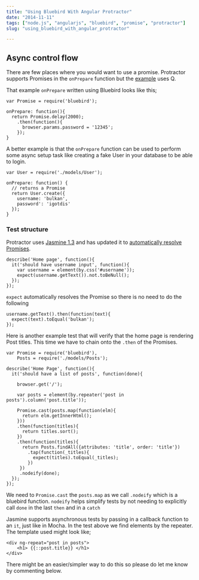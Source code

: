 ```yaml
---
title: "Using Bluebird With Angular Protractor"
date: "2014-11-11"
tags: ["node.js", "angularjs", "bluebird", "promise", "protractor"]
slug: "using_bluebird_with_angular_protractor"

---
```


## Async control flow

There are few places where you would want to use a promise. Protractor supports Promises in the `onPrepare`
function but the [example](https://github.com/angular/protractor/blob/master/spec/onPreparePromiseConf.js) uses
Q.

That example `onPrepare` written using Bluebird looks like this;

    var Promise = require('bluebird');

    onPrepare: function(){
      return Promise.delay(2000);
        .then(function(){
          browser.params.password = '12345';
        });
    }



A better example is that the `onPrepare` function can be used to perform some async setup task like
creating a fake User in your database to be able to login.


    var User = require('./models/User');

    onPrepare: function() {
      // returns a Promise
      return User.create({
        username: 'bulkan',
        password': 'igotdis'
      });
    }


### Test structure

Protractor uses [Jasmine 1.3](https://github.com/juliemr/minijasminenode) and has updated it to
[automatically resolve Promises](http://angular.github.io/protractor/#/control-flow).


    describe('Home page', function(){
      it('should have username input', function(){
        var username = element(by.css('#username'));
        expect(username.getText()).not.toBeNull();
      });
    });


`expect` automatically resolves the Promise so there is no need to do the following


    username.getText().then(function(text){
      expect(text).toEqual('bulkan');
    });

Here is another example test that will verify that the home page is rendering Post titles.
This time we have to chain onto the `.then` of the Promises.

    var Promise = require('bluebird'),
        Posts = require('./models/Posts');

    describe('Home Page', function(){
      it('should have a list of posts', function(done){

        browser.get('/');

        var posts = element(by.repeater('post in posts').column('post.title'));

        Promise.cast(posts.map(function(elm){
          return elm.getInnerHtml();
        }))
        .then(function(titles){
          return titles.sort();
        })
        .then(function(titles){
          return Posts.findAll({attributes: 'title', order: 'title'})
            .tap(function(_titles){
              expect(titles).toEqual(_titles);
            })
         })
         .nodeify(done);
      });
    });


We need to `Promise.cast` the `posts.map` as we call `.nodeify` which is a bluebird function.  `nodeify`
helps simplify tests by not needing to explicitly call `done` in the last `then` and in a `catch`

Jasmine supports asynchronous tests by passing in a callback function to an `it`, just like in Mocha.
In the test above we find elements by the repeater. The template used might look like;

    <div ng-repeat="post in posts">
        <h1> {{::post.title}} </h1>
    </div>

There might be an easier/simpler way to do this so please do let me know by commenting below.
